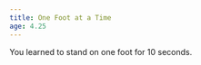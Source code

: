```yaml
---
title: One Foot at a Time
age: 4.25
---
```

You learned to stand on one foot for 10 seconds. <Mod stat="STA"></Mod>

